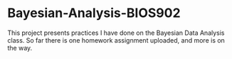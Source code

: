 # Bayesian-Analysis-BIOS902
This project presents practices I have done on the Bayesian Data Analysis class.
So far there is one homework assignment uploaded, and more is on the way.
